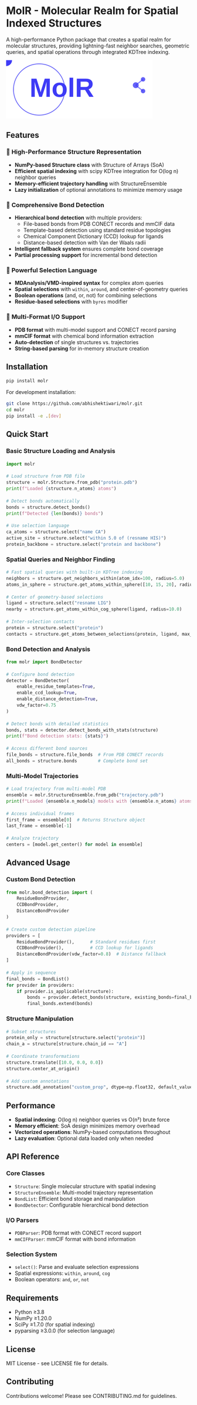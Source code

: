 # MolR - Molecular Realm for Spatial Indexed Structures

A high-performance Python package that creates a spatial realm for molecular structures, providing lightning-fast neighbor searches, geometric queries, and spatial operations through integrated KDTree indexing.

![Molr](molr-logo-animated.svg)

## Features

### 🚀 **High-Performance Structure Representation**
- **NumPy-based Structure class** with Structure of Arrays (SoA)
- **Efficient spatial indexing** with scipy KDTree integration for O(log n) neighbor queries
- **Memory-efficient trajectory handling** with StructureEnsemble
- **Lazy initialization** of optional annotations to minimize memory usage

### 🔗 **Comprehensive Bond Detection**
- **Hierarchical bond detection** with multiple providers:
  - File-based bonds from PDB CONECT records and mmCIF data
  - Template-based detection using standard residue topologies
  - Chemical Component Dictionary (CCD) lookup for ligands
  - Distance-based detection with Van der Waals radii
- **Intelligent fallback system** ensures complete bond coverage
- **Partial processing support** for incremental bond detection

### 🎯 **Powerful Selection Language**
- **MDAnalysis/VMD-inspired syntax** for complex atom queries
- **Spatial selections** with `within`, `around`, and center-of-geometry queries
- **Boolean operations** (and, or, not) for combining selections
- **Residue-based selections** with `byres` modifier

### 📁 **Multi-Format I/O Support**
- **PDB format** with multi-model support and CONECT record parsing
- **mmCIF format** with chemical bond information extraction
- **Auto-detection** of single structures vs. trajectories
- **String-based parsing** for in-memory structure creation

## Installation

```bash
pip install molr
```

For development installation:
```bash
git clone https://github.com/abhishektiwari/molr.git
cd molr
pip install -e .[dev]
```

## Quick Start

### Basic Structure Loading and Analysis

```python
import molr

# Load structure from PDB file
structure = molr.Structure.from_pdb("protein.pdb")
print(f"Loaded {structure.n_atoms} atoms")

# Detect bonds automatically
bonds = structure.detect_bonds()
print(f"Detected {len(bonds)} bonds")

# Use selection language
ca_atoms = structure.select("name CA")
active_site = structure.select("within 5.0 of (resname HIS)")
protein_backbone = structure.select("protein and backbone")
```

### Spatial Queries and Neighbor Finding

```python
# Fast spatial queries with built-in KDTree indexing
neighbors = structure.get_neighbors_within(atom_idx=100, radius=5.0)
atoms_in_sphere = structure.get_atoms_within_sphere([10, 15, 20], radius=8.0)

# Center of geometry-based selections
ligand = structure.select("resname LIG")
nearby = structure.get_atoms_within_cog_sphere(ligand, radius=10.0)

# Inter-selection contacts
protein = structure.select("protein")
contacts = structure.get_atoms_between_selections(protein, ligand, max_distance=4.0)
```

### Bond Detection and Analysis

```python
from molr import BondDetector

# Configure bond detection
detector = BondDetector(
    enable_residue_templates=True,
    enable_ccd_lookup=True,
    enable_distance_detection=True,
    vdw_factor=0.75
)

# Detect bonds with detailed statistics
bonds, stats = detector.detect_bonds_with_stats(structure)
print(f"Bond detection stats: {stats}")

# Access different bond sources
file_bonds = structure.file_bonds  # From PDB CONECT records
all_bonds = structure.bonds        # Complete bond set
```

### Multi-Model Trajectories

```python
# Load trajectory from multi-model PDB
ensemble = molr.StructureEnsemble.from_pdb("trajectory.pdb")
print(f"Loaded {ensemble.n_models} models with {ensemble.n_atoms} atoms each")

# Access individual frames
first_frame = ensemble[0]  # Returns Structure object
last_frame = ensemble[-1]

# Analyze trajectory
centers = [model.get_center() for model in ensemble]
```

## Advanced Usage

### Custom Bond Detection

```python
from molr.bond_detection import (
    ResidueBondProvider,
    CCDBondProvider, 
    DistanceBondProvider
)

# Create custom detection pipeline
providers = [
    ResidueBondProvider(),      # Standard residues first
    CCDBondProvider(),          # CCD lookup for ligands  
    DistanceBondProvider(vdw_factor=0.8)  # Distance fallback
]

# Apply in sequence
final_bonds = BondList()
for provider in providers:
    if provider.is_applicable(structure):
        bonds = provider.detect_bonds(structure, existing_bonds=final_bonds)
        final_bonds.extend(bonds)
```

### Structure Manipulation

```python
# Subset structures
protein_only = structure[structure.select("protein")]
chain_a = structure[structure.chain_id == "A"]

# Coordinate transformations  
structure.translate([10.0, 0.0, 0.0])
structure.center_at_origin()

# Add custom annotations
structure.add_annotation("custom_prop", dtype=np.float32, default_value=1.0)
```

## Performance

- **Spatial indexing**: O(log n) neighbor queries vs O(n²) brute force
- **Memory efficient**: SoA design minimizes memory overhead
- **Vectorized operations**: NumPy-based computations throughout
- **Lazy evaluation**: Optional data loaded only when needed

## API Reference

### Core Classes
- `Structure`: Single molecular structure with spatial indexing
- `StructureEnsemble`: Multi-model trajectory representation  
- `BondList`: Efficient bond storage and manipulation
- `BondDetector`: Configurable hierarchical bond detection

### I/O Parsers
- `PDBParser`: PDB format with CONECT record support
- `mmCIFParser`: mmCIF format with bond information

### Selection System
- `select()`: Parse and evaluate selection expressions
- Spatial expressions: `within`, `around`, `cog`
- Boolean operators: `and`, `or`, `not`

## Requirements

- Python ≥3.8
- NumPy ≥1.20.0
- SciPy ≥1.7.0 (for spatial indexing)
- pyparsing ≥3.0.0 (for selection language)

## License

MIT License - see LICENSE file for details.

## Contributing

Contributions welcome! Please see CONTRIBUTING.md for guidelines. 